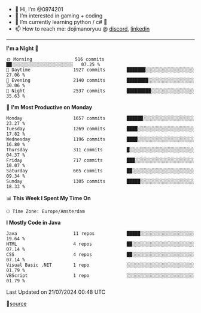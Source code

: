 - 👋 Hi, I’m @0974201
- 👀 I’m interested in gaming + coding
- 🌱 I’m currently learning python / c# 🐍
- 📫 How to reach me: dojimanoryuu @ [discord](https://discord.com "please let me know that you found me on github"), [linkedin](https://www.linkedin.com/in/sonprakiki/)  

<!---
0974201/0974201 is a ✨ special ✨ repository because its `README.md` (this file) appears on your GitHub profile.
You can click the Preview link to take a look at your changes.
--->

----
<!--START_SECTION:waka-->
**I'm a Night 🦉** 

```text
🌞 Morning                516 commits         ██░░░░░░░░░░░░░░░░░░░░░░░   07.25 % 
🌆 Daytime                1927 commits        ███████░░░░░░░░░░░░░░░░░░   27.06 % 
🌃 Evening                2140 commits        ████████░░░░░░░░░░░░░░░░░   30.06 % 
🌙 Night                  2537 commits        █████████░░░░░░░░░░░░░░░░   35.63 % 
```
📅 **I'm Most Productive on Monday** 

```text
Monday                   1657 commits        ██████░░░░░░░░░░░░░░░░░░░   23.27 % 
Tuesday                  1269 commits        ████░░░░░░░░░░░░░░░░░░░░░   17.82 % 
Wednesday                1196 commits        ████░░░░░░░░░░░░░░░░░░░░░   16.80 % 
Thursday                 311 commits         █░░░░░░░░░░░░░░░░░░░░░░░░   04.37 % 
Friday                   717 commits         ███░░░░░░░░░░░░░░░░░░░░░░   10.07 % 
Saturday                 665 commits         ██░░░░░░░░░░░░░░░░░░░░░░░   09.34 % 
Sunday                   1305 commits        █████░░░░░░░░░░░░░░░░░░░░   18.33 % 
```


📊 **This Week I Spent My Time On** 

```text
🕑︎ Time Zone: Europe/Amsterdam
```

**I Mostly Code in Java** 

```text
Java                     11 repos            █████░░░░░░░░░░░░░░░░░░░░   19.64 % 
HTML                     4 repos             ██░░░░░░░░░░░░░░░░░░░░░░░   07.14 % 
CSS                      4 repos             ██░░░░░░░░░░░░░░░░░░░░░░░   07.14 % 
Visual Basic .NET        1 repo              ░░░░░░░░░░░░░░░░░░░░░░░░░   01.79 % 
VBScript                 1 repo              ░░░░░░░░░░░░░░░░░░░░░░░░░   01.79 % 
```




 Last Updated on 21/07/2024 00:48 UTC
<!--END_SECTION:waka-->
🔗[source](https://github.com/anmol098/waka-readme-stats/)

